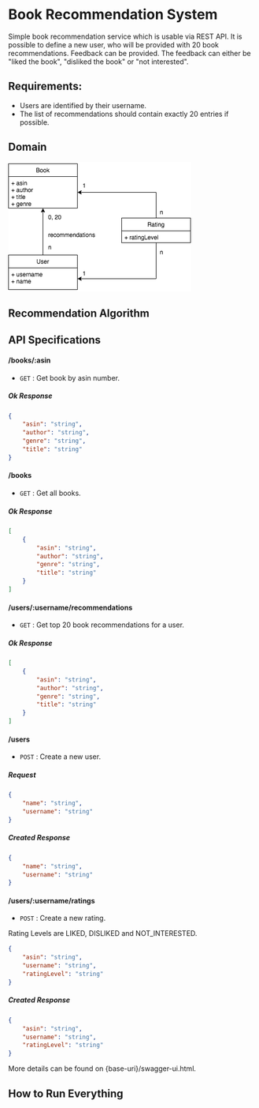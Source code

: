 # Book Recommendation System

Simple book recommendation service which is usable via REST API. 
It is possible to define a new user, who will be provided with 20 book recommendations. 
Feedback can be provided. The feedback can either be "liked the book", "disliked the book" or "not interested".

## Requirements:

* Users are identified by their username.
* The list of recommendations should contain exactly 20 entries if possible.


## Domain
![domain](https://raw.githubusercontent.com/Leomn138/book-recommendation-system/master/recommendation-service/files/Book-Recommendation-System-Domain.png)

## Recommendation Algorithm

## API Specifications

#### /books/:asin
* `GET` : Get book by asin number.

##### Ok Response
```json
{
    "asin": "string",
    "author": "string",
    "genre": "string",
    "title": "string"
}
```

#### /books
* `GET` : Get all books.

##### Ok Response
```json
[
    {
        "asin": "string",
        "author": "string",
        "genre": "string",
        "title": "string"
    }
]
```

#### /users/:username/recommendations
* `GET` : Get top 20 book recommendations for a user.
##### Ok Response
```json
[
    {
        "asin": "string",
        "author": "string",
        "genre": "string",
        "title": "string"
    }
]
```

#### /users
* `POST` : Create a new user.
##### Request
```json
{
    "name": "string",
    "username": "string"
}
```
##### Created Response
```json
{
    "name": "string",
    "username": "string"
}
```

#### /users/:username/ratings
* `POST` : Create a new rating.

Rating Levels are LIKED, DISLIKED and NOT_INTERESTED. 

```json
{
    "asin": "string",
    "username": "string",
    "ratingLevel": "string"
}
```
##### Created Response
```json
{
    "asin": "string",
    "username": "string",
    "ratingLevel": "string"
}
```
More details can be found on {base-uri}/swagger-ui.html.

## How to Run Everything